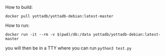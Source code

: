 How to build:

`docker pull yottadb/yottadb-debian:latest-master`

How to run:

`docker run -it --rm -v $(pwd)/db:/data yottadb/yottadb-debian:latest-master`

you will then be in a TTY where you can run `python3 test.py`